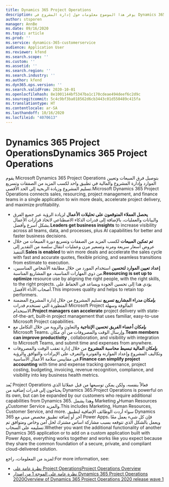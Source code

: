 ```yaml
---
title: Dynamics 365 Project Operations
description: يوفر هذا الموضوع معلومات حول إدارة المشروع في Dynamics 365 Project Operations.
author: stsporen
manager: AnnBe
ms.date: 09/16/2020
ms.topic: article
ms.prod: ''
ms.service: dynamics-365-customerservice
audience: Application User
ms.reviewer: kfend
ms.search.scope: ''
ms.custom: ''
ms.assetid: ''
ms.search.region: ''
ms.search.industry: ''
ms.author: kfend
ms.dyn365.ops.version: ''
ms.search.validFrom: 2020-10-01
ms.openlocfilehash: 8e1001144bf5347ba1c170cdeae494deef6c2d9c
ms.sourcegitcommit: 5c4c9bf3ba018562d6cb3443c01d550489c415fa
ms.translationtype: HT
ms.contentlocale: ar-SA
ms.lasthandoff: 10/16/2020
ms.locfileid: "4070613"
---
```

# <a name="dynamics-365-project-operations"></a><span data-ttu-id="1c14d-103">Dynamics 365 Project Operations</span><span class="sxs-lookup"><span data-stu-id="1c14d-103">Dynamics 365 Project Operations</span></span>

<span data-ttu-id="1c14d-104">يقوم Microsoft Dynamics 365 Project Operations بتوصيل فرق المبيعات وتعيين الموارد وإدارة المشروع والمالية في تطبيق واحد لكسب المزيد من الصفقات وتسريع تسليم المشروع وزيادة الربحية إلى الحد الأقصى.</span><span class="sxs-lookup"><span data-stu-id="1c14d-104">Microsoft Dynamics 365 Project Operations connects sales, resourcing, project management, and finance teams in a single application to win more deals, accelerate project delivery, and maximize profitability.</span></span>

-   <span data-ttu-id="1c14d-105">**يحصل العملاء المتوقعون على تحليلات الأعمال** لزيادة الرؤية عبر جميع الفرق والبيانات والعمليات، بالإضافة إلى قدرات الذكاء الاصطناعي لاتخاذ قرارات الأعمال بشكل أسرع وأفضل.</span><span class="sxs-lookup"><span data-stu-id="1c14d-105">**Leaders get business insights** to increase visibility across all teams, data, and processes, plus AI capabilities for better and faster business decisions.</span></span>
-   <span data-ttu-id="1c14d-106">**تم تمكين المبيعات** لكسب المزيد من الصفقات وتسريع دورة المبيعات من خلال عروض أسعار سريعة ومرنة وتسعير مرن وعمليات انتقال سلسة من التقدير إلى التنفيذ.</span><span class="sxs-lookup"><span data-stu-id="1c14d-106">**Sales is enabled** to win more deals and accelerate the sales cycle with fast and accurate quotes, flexible pricing, and seamless transitions from estimate to execution.</span></span>
-   <span data-ttu-id="1c14d-107">**إعداد تعيين الموارد لتحسين** استخدام المورد من خلال مطابقة الأشخاص المناسبين، من ذوي المهارات المناسبة، مع المشاريع المناسبة.</span><span class="sxs-lookup"><span data-stu-id="1c14d-107">**Resourcing is set up to optimize** resource use by aligning the right people, with the right skills, to the right projects.</span></span> <span data-ttu-id="1c14d-108">يؤدي هذا إلى تحسين الجودة ويساعد في الحفاظ على أصحاب الأداء الأفضل.</span><span class="sxs-lookup"><span data-stu-id="1c14d-108">This improves quality and helps to retain top performers.</span></span>
-   <span data-ttu-id="1c14d-109">**بإمكان مدراء المشاريع تسريع** تسليم المشروع من خلال إدارة المشروع المضمنة المتطورة التي تستخدم قدرات Microsoft Project المألوفة وسهلة الاستخدام.</span><span class="sxs-lookup"><span data-stu-id="1c14d-109">**Project managers can accelerate** project delivery with state-of-the-art, built-in project management that uses familiar, easy-to-use Microsoft Project capabilities.</span></span>
-   <span data-ttu-id="1c14d-110">**بإمكان أعضاء الفريق تحسين الإنتاجية** والتعاون والروية من خلال التكامل مع Microsoft Teams، وإرسال الوقت والمصروفات من أي مكان.</span><span class="sxs-lookup"><span data-stu-id="1c14d-110">**Team members can improve productivity** , collaboration, and visibility with integration to Microsoft Teams, and submit time and expenses from anywhere.</span></span>
-   <span data-ttu-id="1c14d-111">**بإمكان المالية تبسيط محاسبة المشروع** من خلال إدارة تعقب الوقت والمصروفات وتكاليف المشروع وإعداد الموازنة والفوترة والتعرف على الإيرادات والتوافق والرؤية في مقاييس سلامة الأعمال الأساسية.</span><span class="sxs-lookup"><span data-stu-id="1c14d-111">**Finance can simplify project accounting** with time and expense tracking governance, project costing, budgeting, invoicing, revenue recognition, compliance, and visibility into key business health metrics.</span></span>

<span data-ttu-id="1c14d-112">يُعد Project Operations فعالاً بنفسه، ولكن يمكن توسيعها من قبل عملائنا الذي يحتاجون إلى قدرات إضافية من Dynamics 365.</span><span class="sxs-lookup"><span data-stu-id="1c14d-112">Project Operations is powerful on its own, but can be expanded by our customers who require additional capabilities from Dynamics 365.</span></span> <span data-ttu-id="1c14d-113">وهذا يشمل Marketing وHuman Resources وCustomer Service والمزيد.</span><span class="sxs-lookup"><span data-stu-id="1c14d-113">This includes Marketing, Human Resources, Customer Service, and more.</span></span> <span data-ttu-id="1c14d-114">سواء أردت الوظائف الإضافية لتطبيق Dynamics 365 آخر أو إضافة تطبيق مخصص مبني مع Power Apps، فإن كل شيء يعمل معًا ويعمل بالشكل الذي تتوقعه بسبب مشاركة اساس مشترك لحل آمن وخاص ومتوافق تم تسليمه على السحاب.</span><span class="sxs-lookup"><span data-stu-id="1c14d-114">Whether you want the additional functionality of another Dynamics 365 application or to add on a custom application built with Power Apps, everything works together and works like you expect because they share the common foundation of a secure, private, and compliant cloud-delivered solution.</span></span>

<span data-ttu-id="1c14d-115">لمزيد من المعلومات، راجع:</span><span class="sxs-lookup"><span data-stu-id="1c14d-115">For more information, see:</span></span>

- [<span data-ttu-id="1c14d-116">نظرة عامة على Project Operations</span><span class="sxs-lookup"><span data-stu-id="1c14d-116">Project Operations Overview</span></span>](https://dynamics.microsoft.com/en-us/project-operations/overview/)
- [<span data-ttu-id="1c14d-117">نظرة عامة على الموجة 1 من إصدار Dynamics 365 Project Operations 2020</span><span class="sxs-lookup"><span data-stu-id="1c14d-117">Overview of Dynamics 365 Project Operations 2020 release wave 1</span></span>](https://docs.microsoft.com/dynamics365-release-plan/2020wave1/dynamics365-project-operations/)

